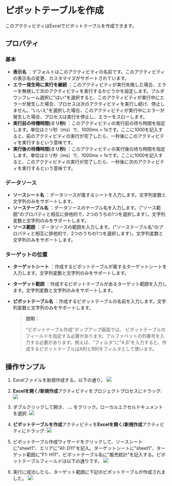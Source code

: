 # ピボットテーブルを作成

このアクティビティはExcelでピボットテーブルを作成できます。

## プロパティ

### 基本
- **表示名** ：デフォルトはこのアクティビティの名前です。このアクティビティの表示名の変更、カスタマイズがサポートされています。
- **エラー発生時に実行を継続** ：このアクティビティが実行失敗した場合、エラーを無視して次のアクティビティを実行するかどうかを設定します。プルダウンフレーム選択に"はい"を選択すると、このアクティビティが実行中にエラーが発生した場合、プロセスは次のアクティビティを実行し続け、停止しません。"いいえ"を選択した場合、このアクティビティが実行中にエラーが発生した場合、プロセスは実行を停止し、エラーをスローします。
- **実行前の待機時間(ミリ秒)** ：このアクティビティの実行前の待ち時間を指定します。単位はミリ秒（ms）で、1000ms = 1sです。ここに1000を記入すると、前のアクティビティの実行が完了したら、一秒後にこのアクティビティを実行するという意味です。
- **実行後の待機時間(ミリ秒)** ：このアクティビティの実行後の待ち時間を指定します。単位はミリ秒（ms）で、1000ms = 1sです。ここに1000を記入すると、このアクティビティの実行が完了したら、一秒後に次のアクティビティを実行するという意味です。


### データソース

- **ソースシート名** ：データソースが属するシートを入力します。文字列変数と文字列のみをサポートします。
- **ソーステーブル名** ：データソースのテーブル名を入力します。（"ソース範囲"のプロパティと相互に排他的で、2つのうちの1つを選択します）。文字列変数と文字列のみをサポートします。
- **ソース範囲** ：データソースの範囲を入力します。（"ソーステーブル名"のプロパティと相互に排他的で、2つのうちの1つを選択します）。文字列変数と文字列のみをサポートします。

### ターゲットの位置

- **ターゲットシート** ：作成するピボットテーブルが属するターゲットシートを入力します。文字列変数と文字列のみをサポートします。
- **ターゲット範囲** ：作成するピボットテーブルがあるターゲット範囲を入力します。文字列変数と文字列のみをサポートします。
- **ピボットテーブル名** ：作成するピボットテーブルの名前を入力します。文字列変数と文字列のみをサポートします。


  > **説明：**
  >
  > "ピボットテーブル作成"ポップアップ画面では、 ピボットテーブルのフィールドを指定する必要があります。アルファベットの列番号を入力する必要があります。例えば、"フィルタ"に"A,B"を入力すると、作成するピボットテーブルはA列とB列をフィルタとして使います。


## 操作サンプル

1. Excelファイルを新規作成する。以下の通り。
![](https://docimages.blob.core.chinacloudapi.cn/images/Activities/CreatePivotTable1.png)

2. **Excelを開く/新規作成**アクティビティをプロジェクトプロセスにドラッグ:
![](https://docimages.blob.core.chinacloudapi.cn/images/Activities/OpenExcel1.png)

3. ダブルクリックして開き、 **...** をクリック。ローカルエクセルドキュメントを選択:
![](https://docimages.blob.core.chinacloudapi.cn/images/Activities/OpenExcel2.png)

4. **ピボットテーブルを作成**アクティビティを**Excelを開く/新規作成**アクティビティにドラッグ:
![](https://docimages.blob.core.chinacloudapi.cn/images/Activities/CreatePivotTable2.png)

5. ピボットテーブル作成ウィザードをクリックして、ソースシートに“sheet1”、エリアに"A1: D11"を記入。ターゲットシートに“sheet1”、ターゲット範囲に"F1: H11"、ピボットテーブル名に"販売統計"を記入する。ピボットテーブルフィールドは以下の通りです。
![](https://docimages.blob.core.chinacloudapi.cn/images/Activities/CreatePivotTable3.png)

6. 実行に成功したら、ターゲット範囲に下記のピボットテーブルが作成されました。
![](https://docimages.blob.core.chinacloudapi.cn/images/Activities/CreatePivotTable4.png)

